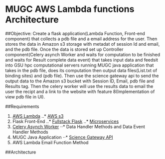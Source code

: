 # MUGC AWS Lambda functions Architecture 

##Objective: 
Create a flask application(Lambda Function, Front-end component) that collects a pdb file and a email address for the user.
    Then stores the data in Amazon s3 storage with metadat of session Id and email, and the pdb file. 
    Once the data is stored set up Controller component(Celery asynch Worker and waits for computation to be finished and waits for Result complete data event)
    that takes input data and feedsit into GSU hpc computational servers running MUGC java application that takes in the pdb file, 
    does its computation then output data files(List.txt of binding sites) and (pdb file).
    Then use the science gateway api to send the output data to the Amazon s3 bucket with Session ID, Email, pdb file and Results tag. 
    Then the celery worker will use the results data to email the user the recipt and a link to the website with feature 8(Implementation of view pdb file in UI).

##Requirements
1. [AWS Lambda](https://aws.amazon.com/lambda/)
..* [AWS s3](https://aws.amazon.com/sdk-for-python/)
2. Flask Front-End
..* [Fullstack Flask](https://www.fullstackpython.com/aws-lambda.html)
..* [Microservices](https://www.gun.io/blog/serverless-microservices-with-zappa-and-flask)
3. [Celery Asynch Worker]()
⋅⋅* Data Handler Methods and Data Event Handler Methods
4. MUGC Java Application
⋅⋅* [Science Gateway API](https://help.rs.gsu.edu/display/PD/ACoRE)
5. AWS Lambda Email Function Method

##Architecture



